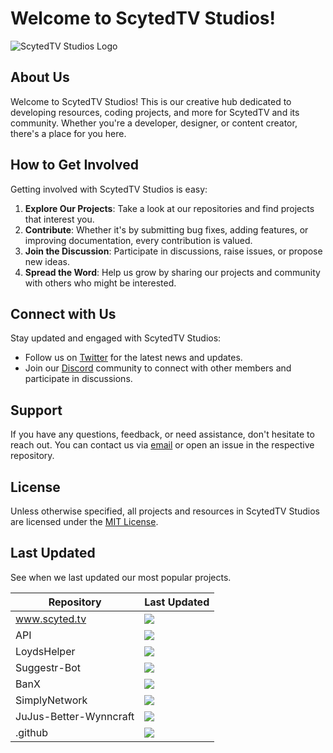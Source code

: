 # Welcome to ScytedTV Studios!

![ScytedTV Studios Logo](https://www.scyted.tv/assets/images/meta.jpg)

## About Us

Welcome to ScytedTV Studios! This is our creative hub dedicated to developing resources, coding projects, and more for ScytedTV and its community. Whether you're a developer, designer, or content creator, there's a place for you here.

## How to Get Involved

Getting involved with ScytedTV Studios is easy:

1. **Explore Our Projects**: Take a look at our repositories and find projects that interest you.
2. **Contribute**: Whether it's by submitting bug fixes, adding features, or improving documentation, every contribution is valued.
3. **Join the Discussion**: Participate in discussions, raise issues, or propose new ideas.
4. **Spread the Word**: Help us grow by sharing our projects and community with others who might be interested.

## Connect with Us

Stay updated and engaged with ScytedTV Studios:

- Follow us on [Twitter](https://twitter.com/ScytedTV) for the latest news and updates.
- Join our [Discord](http://discord.scyted.tv/) community to connect with other members and participate in discussions.

## Support

If you have any questions, feedback, or need assistance, don't hesitate to reach out. You can contact us via [email](mailto:support@scyted.tv) or open an issue in the respective repository.

## License

Unless otherwise specified, all projects and resources in ScytedTV Studios are licensed under the [MIT License](LICENSE).

## Last Updated
See when we last updated our most popular projects.

| Repository             | Last Updated      |
| ---------------------- | ----------------- |
| www.scyted.tv          | [![][wwwi]][wwwl] |
| API                    | [![][apii]][apil] |
| LoydsHelper            | [![][lhi]][lhl]   |
| Suggestr-Bot           | [![][sbi]][sbl]   |
| BanX                   | [![][bxi]][bxl]   |
| SimplyNetwork          | [![][sni]][snl]   |
| JuJus-Better-Wynncraft | [![][jbwi]][jbwl] |
| .github                | [![][ghi]][ghl]   |

[wwwi]: https://img.shields.io/github/last-commit/ScytedTV-Studios/www.scyted.tv?label
[wwwl]: https://github.com/ScytedTV-Studios/www.scyted.tv
[apii]: https://img.shields.io/github/last-commit/ScytedTV-Studios/API?label
[apil]: https://github.com/ScytedTV-Studios/API
[lhi]: https://img.shields.io/github/last-commit/ScytedTV-Studios/LoydsHelper?label
[lhl]: https://github.com/ScytedTV-Studios/LoydsHelper
[sbi]: https://img.shields.io/github/last-commit/ScytedTV-Studios/Suggestr-Bot?label
[sbl]: https://github.com/ScytedTV-Studios/Suggestr-Bot
[bxi]: https://img.shields.io/github/last-commit/ScytedTV-Studios/BanX?display_timestamp=author
[bxl]: https://github.com/ScytedTV-Studios/BanX
[sni]: https://img.shields.io/github/last-commit/ScytedTV-Studios/SimplyNetwork?label
[snl]: https://github.com/ScytedTV-Studios/SimplyNetwork
[jbwi]: https://img.shields.io/github/last-commit/ScytedTV-Studios/JuJus-Better-Wynncraft?label
[jbwl]: https://github.com/ScytedTV-Studios/JuJus-Better-Wynncraft
[ghi]: https://img.shields.io/github/last-commit/ScytedTV-Studios/.github?label
[ghl]: https://github.com/ScytedTV-Studios/.github
